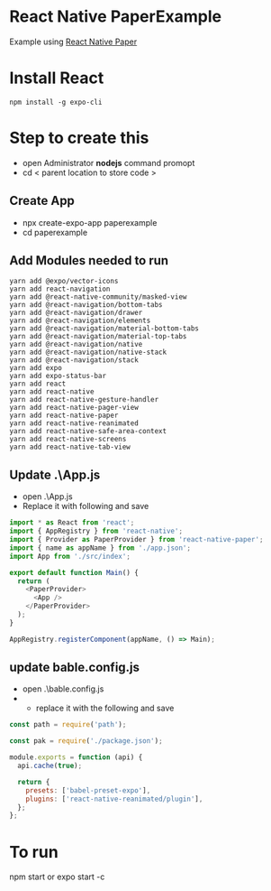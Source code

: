 # React Native PaperExample
Example using [React Native Paper](https://callstack.github.io/react-native-paper/index.html)

# Install React
```Shell
npm install -g expo-cli
```

# Step to create this
- open Administrator __nodejs__ command promopt
- cd < parent location to store code >
## Create App 
- npx create-expo-app paperexample
- cd paperexample

## Add Modules needed to run
```Shell
yarn add @expo/vector-icons
yarn add react-navigation
yarn add @react-native-community/masked-view
yarn add @react-navigation/bottom-tabs
yarn add @react-navigation/drawer
yarn add @react-navigation/elements
yarn add @react-navigation/material-bottom-tabs
yarn add @react-navigation/material-top-tabs
yarn add @react-navigation/native
yarn add @react-navigation/native-stack
yarn add @react-navigation/stack
yarn add expo
yarn add expo-status-bar
yarn add react
yarn add react-native
yarn add react-native-gesture-handler
yarn add react-native-pager-view
yarn add react-native-paper
yarn add react-native-reanimated
yarn add react-native-safe-area-context
yarn add react-native-screens
yarn add react-native-tab-view
```
## Update .\App.js 
- open .\App.js
- Replace it with following and save
```javascript
import * as React from 'react';
import { AppRegistry } from 'react-native';
import { Provider as PaperProvider } from 'react-native-paper';
import { name as appName } from './app.json';
import App from './src/index';

export default function Main() {
  return (
    <PaperProvider>
      <App />
    </PaperProvider>
  );
}

AppRegistry.registerComponent(appName, () => Main);
```

## update bable.config.js
- open .\bable.config.js
- - replace it with the following and save
```javascript
const path = require('path');

const pak = require('./package.json');

module.exports = function (api) {
  api.cache(true);

  return {
    presets: ['babel-preset-expo'],
    plugins: ['react-native-reanimated/plugin'],
  };
};
```


# To run
npm start
or
expo start -c